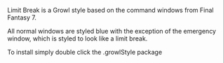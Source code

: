 Limit Break is a Growl style based on the command windows from Final Fantasy 7.

All normal windows are styled blue with the exception of the emergency window, which is styled to look like a limit break.

To install simply double click the .growlStyle package